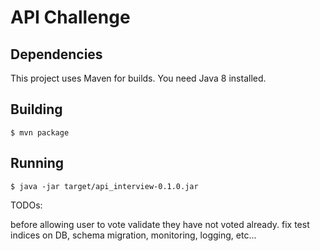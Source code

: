# API Challenge

## Dependencies

This project uses Maven for builds.
You need Java 8 installed.

## Building

```
$ mvn package
```

## Running

```
$ java -jar target/api_interview-0.1.0.jar
```


TODOs:

before allowing user to vote validate they have not voted already.
fix test
indices on DB, schema migration, monitoring, logging, etc...